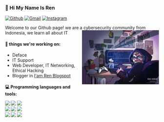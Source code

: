### 👋 Hi My Name Is Ren
 [![Github](https://img.shields.io/badge/-Github-000?style=flat&logo=Github&logoColor=white)](https://github.com/Zexurei) [![Gmail](https://img.shields.io/badge/-Gmail-c14438?style=flat&logo=Gmail&logoColor=white)](mailto:renjazuexploit@gmail.com) [![Instagram](https://img.shields.io/badge/-Instagram-000?style=flat&logo=Instagram&logoColor=white)](https://www.instagram.com/king_renjazu/) 
 

Welcome to our Github page! we are a cybersecurity community from Indonesia, we learn all about IT <img align="right" alt="img" src="https://github.com/FernandoRoldan93/FernandoRoldan93/blob/master/cover_image.jpg" width="50%" height="auto" /> 

#### 🌱 things we're working on: 
- Deface 
- IT Support 
- Web Developer, IT Networking, Ethical Hacking 
- Blogger in <a href="https://iam-ren.blogspot.com" target="_blank">I'am Ren Blogspot</a> 


#### :computer: Programming languages and tools: <p> 	<code><img width="10%" src="https://www.vectorlogo.zone/logos/laravel/laravel-ar21.svg"></code> <code><img width="10%" src="https://www.vectorlogo.zone/logos/php/php-ar21.svg"></code> <code><img width="8%" src="https://www.vectorlogo.zone/logos/nodejs/nodejs-ar21.svg"></code> <br /> <code><img width="10%" src="https://www.vectorlogo.zone/logos/w3_html5/w3_html5-ar21.svg"></code> <code><img width="10%" src="https://www.vectorlogo.zone/logos/getbootstrap/getbootstrap-ar21.svg"></code> <code><img width="10%" src="https://www.vectorlogo.zone/logos/cisco/cisco-ar21.svg"></code> <br /> <code><img width="10%" src="https://www.vectorlogo.zone/logos/linux/linux-ar21.svg"></code> <code><img width="10%" src="https://www.vectorlogo.zone/logos/visualstudio_code/visualstudio_code-ar21.svg"></code> <code><img width="10%" src="https://www.vectorlogo.zone/logos/git-scm/git-scm-ar21.svg"></code> </p>
